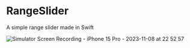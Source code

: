 # RangeSlider
A simple range slider made in Swift

![Simulator Screen Recording - iPhone 15 Pro - 2023-11-08 at 22 52 57](https://github.com/DAEJINLIM/RangeSlider/assets/115560272/86e79212-c9f3-4de5-89f6-2d4c940afd43)


